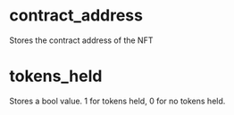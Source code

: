 # contract_address
Stores the contract address of the NFT

# tokens_held
Stores a bool value. 1 for tokens held, 0 for no tokens held. 
